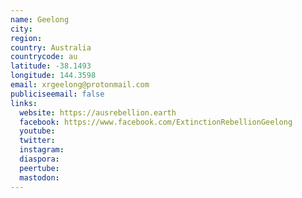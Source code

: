 ```yaml
---
name: Geelong
city:
region:
country: Australia
countrycode: au
latitude: -38.1493
longitude: 144.3598
email: xrgeelong@protonmail.com
publiciseemail: false
links:
  website: https://ausrebellion.earth
  facebook: https://www.facebook.com/ExtinctionRebellionGeelong
  youtube:
  twitter:
  instagram:
  diaspora:
  peertube:
  mastodon:
---
```

